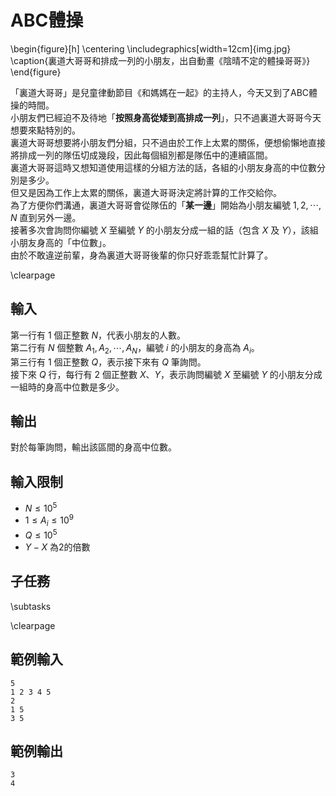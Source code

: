 # ABC體操

\begin{figure}[h]
\centering
\includegraphics[width=12cm]{img.jpg}
\caption{裏道大哥哥和排成一列的小朋友，出自動畫《陰晴不定的體操哥哥》}
\end{figure}

「裏道大哥哥」是兒童律動節目《和媽媽在一起》的主持人，今天又到了ABC體操的時間。  
小朋友們已經迫不及待地「**按照身高從矮到高排成一列**」，只不過裏道大哥哥今天想要來點特別的。  
裏道大哥哥想要將小朋友們分組，只不過由於工作上太累的關係，便想偷懶地直接將排成一列的隊伍切成幾段，因此每個組別都是隊伍中的連續區間。  
裏道大哥哥這時又想知道使用這樣的分組方法的話，各組的小朋友身高的中位數分別是多少。  
但又是因為工作上太累的關係，裏道大哥哥決定將計算的工作交給你。  
為了方便你們溝通，裏道大哥哥會從隊伍的「**某一邊**」開始為小朋友編號 $1, 2, \cdots, N$ 直到另外一邊。  
接著多次會詢問你編號 $X$ 至編號 $Y$ 的小朋友分成一組的話（包含 $X$ 及 $Y$），該組小朋友身高的「中位數」。  
由於不敢違逆前輩，身為裏道大哥哥後輩的你只好乖乖幫忙計算了。  

\clearpage

## 輸入
第一行有 1 個正整數 $N$，代表小朋友的人數。  
第二行有 $N$ 個整數 $A_1, A_2, \cdots, A_N$，編號 $i$ 的小朋友的身高為 $A_i$。  
第三行有 1 個正整數 $Q$，表示接下來有 $Q$ 筆詢問。  
接下來 $Q$ 行，每行有 2 個正整數 $X$、$Y$，表示詢問編號 $X$ 至編號 $Y$ 的小朋友分成一組時的身高中位數是多少。  

## 輸出
對於每筆詢問，輸出該區間的身高中位數。  

## 輸入限制
 - $N \leq 10^5$
 - $1 \leq A_i \leq 10^9$
 - $Q \leq 10^5$
 - $Y - X$ 為2的倍數

## 子任務
\subtasks

\clearpage

## 範例輸入
```
5
1 2 3 4 5
2
1 5
3 5
```

## 範例輸出
```
3
4
```
